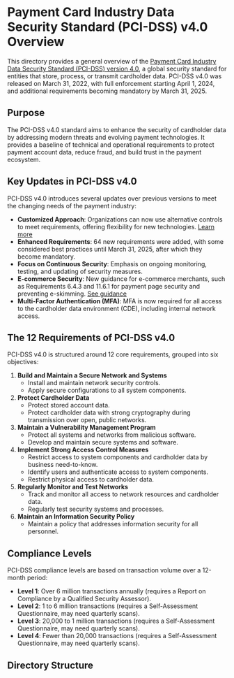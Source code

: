 # Payment Card Industry Data Security Standard (PCI-DSS) v4.0 Overview

This directory provides a general overview of the [Payment Card Industry Data Security Standard (PCI-DSS) version 4.0](https://www.pcisecuritystandards.org/document_library/?category=pcidss&document=pci_dss), a global security standard for entities that store, process, or transmit cardholder data. PCI-DSS v4.0 was released on March 31, 2022, with full enforcement starting April 1, 2024, and additional requirements becoming mandatory by March 31, 2025.

## Purpose
The PCI-DSS v4.0 standard aims to enhance the security of cardholder data by addressing modern threats and evolving payment technologies. It provides a baseline of technical and operational requirements to protect payment account data, reduce fraud, and build trust in the payment ecosystem.

## Key Updates in PCI-DSS v4.0
PCI-DSS v4.0 introduces several updates over previous versions to meet the changing needs of the payment industry:
- **Customized Approach**: Organizations can now use alternative controls to meet requirements, offering flexibility for new technologies. [Learn more](https://blog.pcisecuritystandards.org/pci-dss-v4-0-resource-hub)
- **Enhanced Requirements**: 64 new requirements were added, with some considered best practices until March 31, 2025, after which they become mandatory.
- **Focus on Continuous Security**: Emphasis on ongoing monitoring, testing, and updating of security measures.
- **E-commerce Security**: New guidance for e-commerce merchants, such as Requirements 6.4.3 and 11.6.1 for payment page security and preventing e-skimming. [See guidance](https://www.pcisecuritystandards.org/)
- **Multi-Factor Authentication (MFA)**: MFA is now required for all access to the cardholder data environment (CDE), including internal network access.

## The 12 Requirements of PCI-DSS v4.0
PCI-DSS v4.0 is structured around 12 core requirements, grouped into six objectives:
1. **Build and Maintain a Secure Network and Systems**
   - Install and maintain network security controls.
   - Apply secure configurations to all system components.
2. **Protect Cardholder Data**
   - Protect stored account data.
   - Protect cardholder data with strong cryptography during transmission over open, public networks.
3. **Maintain a Vulnerability Management Program**
   - Protect all systems and networks from malicious software.
   - Develop and maintain secure systems and software.
4. **Implement Strong Access Control Measures**
   - Restrict access to system components and cardholder data by business need-to-know.
   - Identify users and authenticate access to system components.
   - Restrict physical access to cardholder data.
5. **Regularly Monitor and Test Networks**
   - Track and monitor all access to network resources and cardholder data.
   - Regularly test security systems and processes.
6. **Maintain an Information Security Policy**
   - Maintain a policy that addresses information security for all personnel.

## Compliance Levels
PCI-DSS compliance levels are based on transaction volume over a 12-month period:
- **Level 1**: Over 6 million transactions annually (requires a Report on Compliance by a Qualified Security Assessor).
- **Level 2**: 1 to 6 million transactions (requires a Self-Assessment Questionnaire, may need quarterly scans).
- **Level 3**: 20,000 to 1 million transactions (requires a Self-Assessment Questionnaire, may need quarterly scans).
- **Level 4**: Fewer than 20,000 transactions (requires a Self-Assessment Questionnaire, may need quarterly scans).

## Directory Structure
